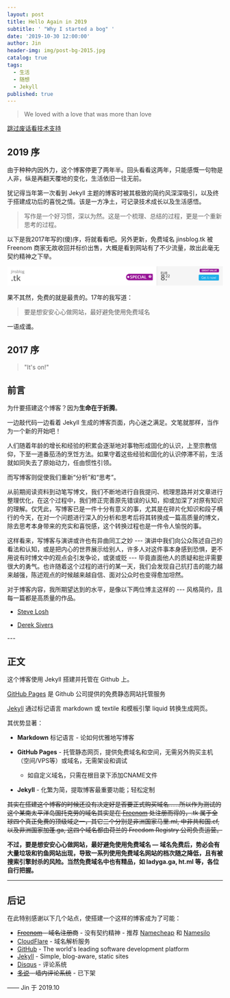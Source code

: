 ```yaml
---
layout: post
title: Hello Again in 2019
subtitle: ' "Why I started a bog" '
date: '2019-10-30 12:00:00'
author: Jin
header-img: img/post-bg-2015.jpg
catalog: true
tags:
  - 生活
  - 随想
  - Jekyll
published: true
---
```




> We loved with a love that was more than love


[跳过废话看技术支持](#build)


## 2019 序

由于种种内因外力，这个博客停更了两年半。回头看看这两年，只能感慨一句物是人非，纵是再翻天覆地的变化，生活依旧一往无前。

犹记得当年第一次看到 Jekyll 主题的博客时被其极致的简约风深深吸引，以及终于搭建成功后的喜悦之情。该是一方净土，可记录技术成长以及生活感悟。

> 写作是一个好习惯，深以为然。这是一个梳理、总结的过程，更是一个重新思考的过程。

以下是我2017年写的(傻)序，将就看看吧。另外更新，免费域名 jinsblog.tk 被 Freenom 商家无故收回并标价出售，大概是看到网站有了不少流量，故出此毫无契约精神之下举。

![img](/img/freenomkeng.jpg)

果不其然，免费的就是最贵的。17年的我写道：

> 要是想安安心心做网站，最好避免使用免费域名

一语成谶。





## 2017 序


> "It's on!"


## 前言


为什要搭建这个博客？因为**生命在于折腾**。


一边敲代码一边看着 Jekyll 生成的博客页面，内心迷之满足。文笔就那样，当作为一个新的开始吧！


人们随着年龄的增长和经验的积累会逐渐地对事物形成固化的认识，上至宗教信仰，下至一道番茄汤的烹饪方法。如果守着这些经验和固化的认识停滞不前，生活就如同失去了原始动力，任由惯性引领。


而写博客则促使我们重新“分析”和“思考”。


从前期阅读资料到动笔写博文，我们不断地进行自我提问、梳理思路并对文章进行整理优化，在这个过程中，我们修正完善原先错误的认知，抑或加深了对原有知识的理解。仅凭此，写博客已是一件十分有意义的事，尤其是在碎片化知识和段子横行的今天，在对一个问题进行深入的分析和思考后将其转换成一篇高质量的博文，除去思考本身带来的充实和喜悦感，这个转换过程也是一件令人愉悦的事。


这样看来，写博客与演讲或许也有异曲同工之妙 --- 演讲中我们向公众陈述自己的看法和认知，或是把内心的世界展示给别人，许多人对这件事本身感到恐惧，更不用说有时博文中的观点会引发争论，或褒或贬 --- 毕竟直面他人的质疑和批评需要很大的勇气。也许随着这个过程的进行的某一天，我们会发现自己抗打击的能力越来越强，陈述观点的时候越来越自信、面对公众时也变得愈加坦然。


对于博客内容，我所期望达到的水平，是像以下两位博主这样的 --- 风格简约，且每一篇都是高质量的作品。


* [Steve Losh][]

* [Derek Sivers][]




<p id = "build"></p>
---



## 正文


这个博客使用 Jekyll 搭建并托管在 Github 上。

[GitHub Pages](https://pages.github.com/) 是 Github 公司提供的免费静态网站托管服务 

[Jekyll](http://jekyllrb.com/) 通过标记语言 markdown 或 textile 和模板引擎 liquid 转换生成网页。


其优势显著：

* **Markdown** 标记语言 - 论如何优雅地写博客

* **GitHub Pages** - 托管静态网页，提供免费域名和空间，无需另外购买主机（空间/VPS等）或域名，无需架设和调试
	* 如自定义域名，只需在根目录下添加CNAME文件 
	
* **Jekyll** - 化繁为简，提取博客最重要功能；轻松定制


~~其实在搭建这个博客的时候还没有决定好是否要正式购买域名......所以作为测试的这个某南太平洋岛国托克劳的域名其实是在 [Freenom] 处注册而得的，.tk 属于全球四个真正免费的顶级域之一，其它三个分别是非洲国家马里.ml, 中非共和国.cf, 以及非洲国家加蓬.ga, 这四个域名都由荷兰的 Freedom Registry 公司负责运营。~~


**不过，要是想安安心心做网站，最好避免使用免费域名 — 域名免费后，势必会有大量垃圾和钓鱼网站出现，导致一系列使用免费域名网站的档次随之降低，且有被搜索引擎封杀的风险。当然免费域名中也有精品，如 ladyga.ga, ht.ml 等，各位自行把握。**


---


## 后记


在此特别感谢以下几个站点，使搭建一个这样的博客成为了可能：


* ~~[Freenom][] - 域名注册商~~ - 没有契约精神 - 推荐 [Namecheap] 和 [Namesilo]
* [CloudFlare][] - 域名解析服务
* [GitHub][] - The world's leading software development platform
* [Jekyll][] -  Simple, blog-aware, static sites
* [Disqus][] - 评论系统
* ~~[多说][] - 墙内评论系统~~ - 已下架


—— Jin 于 2019.10


[Steve Losh]:   http://stevelosh.com/                      "Steve Losh"
[Derek Sivers]: http://sivers.org/                         "Derek Sivers"

[Namecheap]: https://www.namecheap.com/                    "Namecheap"
[GitHub]: http://github.com                                "Github"
[Jekyll]: https://jekyllrb.com                             "Jekyll"
[Disqus]: http://disqus.com "Disqus"
[CloudFlare]: https://www.cloudflare.com/                  "CloudFlare"
[GitHub Pages]: http://pages.github.com                    "GitHub Pages"
[Namesilo]: https://www.namesilo.com/                      "Namesilo"

[Freenom]: http://www.freenom.com/en/index.html?lang=en    "Freenom"
[多说]: http://duoshuo.com/                                 "多说"

